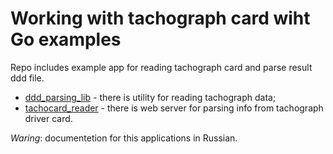 # Working with tachograph card wiht Go examples 

Repo includes example app for reading tachograph card and parse result ddd file.

* [ddd_parsing_lib](ddd_parsing_lib) - there is utility for reading tachograph data;
* [tachocard_reader](tachocard_reader) - there is web server for parsing info from tachograph driver card.

_Waring_: documentetion for this applications in Russian. 
